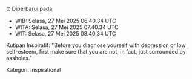 ⏰ Diperbarui pada:
- WIB: Selasa, 27 Mei 2025 06.40.34 UTC
- WITA: Selasa, 27 Mei 2025 07.40.34 UTC
- WIT: Selasa, 27 Mei 2025 08.40.34 UTC

Kutipan Inspiratif:
"Before you diagnose yourself with depression or low self-esteem, first make sure that you are not, in fact, just surrounded by assholes."


Kategori: inspirational

